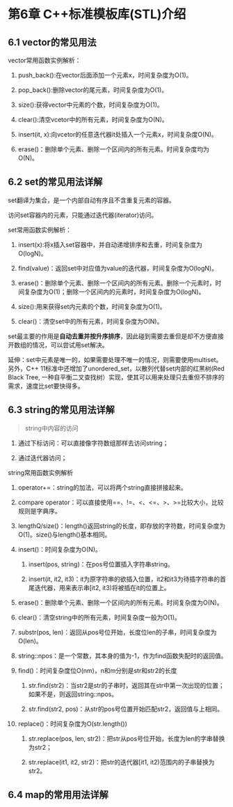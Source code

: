 # 第6章 C++标准模板库(STL)介绍

## 6.1 vector的常见用法

vector常用函数实例解析：

1. push_back():在vector后面添加一个元素x，时间复杂度为O(1)。

2. pop_back():删除vector的尾元素，时间复杂度为O(1)。

3. size():获得vector中元素的个数，时间复杂度为O(1)。

4. clear():清空vcetor中的所有元素，时间复杂度为O(N)。

5. insert(it, x):向vcetor的任意迭代器it处插入一个元素x，时间复杂度O(N)。

6. erase()：删除单个元素、删除一个区间内的所有元素。时间复杂度均为O(N)。

## 6.2 set的常见用法详解

set翻译为集合，是一个内部自动有序且不含重复元素的容器。

访问set容器内的元素，只能通过迭代器(iterator)访问。

set常用函数实例解析：

1. insert(x):将x插入set容器中，并自动递增排序和去重，时间复杂度为O(logN)。

2. find(value)：返回set中对应值为value的迭代器，时间复杂度为O(logN)。

3. erase()：删除单个元素、删除一个区间内的所有元素。删除一个元素时，时间复杂度为O(1)；删除一个区间内的元素时，时间复杂度为O(logN)。

4. size():用来获得set内元素的个数，时间复杂度为O(1)。

5. clear()：清空set中的所有元素，时间复杂度为O(N)。

set最主要的作用是**自动去重并按升序排序**，因此碰到需要去重但是却不方便直接开数组的情况，可以尝试用set解决。

延伸：set中元素是唯一的，如果需要处理不唯一的情况，则需要使用multiset。另外，C++ 11标准中还增加了unordered_set，以散列代替set内部的红黑树(Red Black Tree, 一种自平衡二叉查找树）实现，使其可以用来处理只去重但不排序的需求，速度比set要快得多。

## 6.3 string的常见用法详解

> string中内容的访问

1. 通过下标访问：可以直接像字符数组那样去访问string；

2. 通过迭代器访问；

string常用函数实例解析

1. operator+=：string的加法，可以将两个string直接拼接起来。

2. compare operator：可以直接使用==、!=、<、<=、>、>=比较大小，比较规则是字典序。

3. lengthQ/size()：length()返回string的长度，即存放的字符数，时间复杂度为O(1)。size()与length()基本相同。

4. insert()：时间复杂度为O(N)。

   1. insert(pos, string)：在pos号位置插入字符串string。

   2. insert(it, it2, it3)：it为原字符串的欲插入位置，it2和it3为待插字符串的首尾迭代器，用来表示串[it2, it3)将被插在it的位置上。

5. erase()：删除单个元素、删除一个区间内的所有元素。时间复杂度为O(N)。

6. clear()：清空string中的所有元素，时间复杂度一般为O(1)。

7. substr(pos, len)：返回从pos号位开始，长度位len的子串，时间复杂度为O(len)。

8. string::npos：是一个常数，其本身的值为-1，作为find函数失配时的返回值。

9. find()：时间复杂度位O(nm)，n和m分别是str和str2的长度

    1. str.find(str2)：当str2是str的子串时，返回其在str中第一次出现的位置；如果不是，则返回string::npos。

    2. str.find(str2, pos)：从str的pos号位置开始匹配str2，返回值与上相同。

10. replace()：时间复杂度为O(str.length())

    1. str.replace(pos, len, str2)：把str从pos号位开始，长度为len的字串替换为str2；

    2. str.replace(it1, it2, str2)：把str的迭代器[it1, it2)范围内的子串替换为str2。

## 6.4 map的常用用法详解
